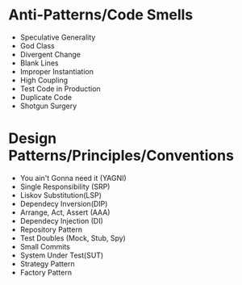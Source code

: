# Anti-Patterns/Code Smells
- Speculative Generality
- God Class
- Divergent Change
- Blank Lines
- Improper Instantiation
- High Coupling
- Test Code in Production
- Duplicate Code
- Shotgun Surgery

# Design Patterns/Principles/Conventions
- You ain't Gonna need it (YAGNI)
- Single Responsibility (SRP)
- Liskov Substitution(LSP)
- Dependecy Inversion(DIP)
- Arrange, Act, Assert (AAA)
- Dependecy Injection (DI)
- Repository Pattern
- Test Doubles (Mock, Stub, Spy)
- Small Commits
- System Under Test(SUT)
- Strategy Pattern
- Factory Pattern

